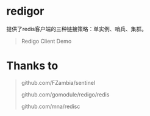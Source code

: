 # redigor
提供了redis客户端的三种链接策略：单实例、哨兵、集群。

> Redigo Client Demo

# Thanks to
> github.com/FZambia/sentinel
>
> github.com/gomodule/redigo/redis
>
> github.com/mna/redisc